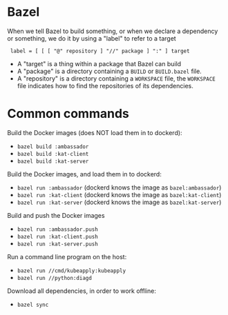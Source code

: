 # Bazel

When we tell Bazel to build something, or when we declare a dependency
or something, we do it by using a "label" to refer to a target

     label = [ [ [ "@" repository ] "//" package ] ":" ] target

 - A "target" is a thing within a package that Bazel can build
 - A "package" is a directory containing a `BUILD` or `BUILD.bazel`
   file.
 - A "repository" is a directory containing a `WORKSPACE` file, the
   `WORKSPACE` file indicates how to find the repositories of its
   dependencies.

# Common commands

Build the Docker images (does NOT load them in to dockerd):
 - `bazel build :ambassador`
 - `bazel build :kat-client`
 - `bazel build :kat-server`

Build the Docker images, and load them in to dockerd:
 - `bazel run :ambassador` (dockerd knows the image as `bazel:ambassador`)
 - `bazel run :kat-client` (dockerd knows the image as `bazel:kat-client`)
 - `bazel run :kat-server` (dockerd knows the image as `bazel:kat-server`)

Build and push the Docker images
 - `bazel run :ambassador.push`
 - `bazel run :kat-client.push`
 - `bazel run :kat-server.push`

Run a command line program on the host:
 - `bazel run //cmd/kubeapply:kubeapply`
 - `bazel run //python:diagd`

Download all dependencies, in order to work offline:
 - `bazel sync`
